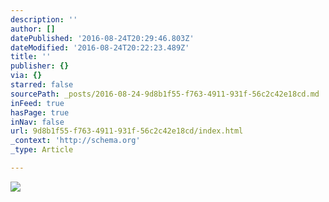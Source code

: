 ```yaml
---
description: ''
author: []
datePublished: '2016-08-24T20:29:46.803Z'
dateModified: '2016-08-24T20:22:23.489Z'
title: ''
publisher: {}
via: {}
starred: false
sourcePath: _posts/2016-08-24-9d8b1f55-f763-4911-931f-56c2c42e18cd.md
inFeed: true
hasPage: true
inNav: false
url: 9d8b1f55-f763-4911-931f-56c2c42e18cd/index.html
_context: 'http://schema.org'
_type: Article

---
```

![](https://the-grid-user-content.s3-us-west-2.amazonaws.com/0d5d44fd-ed89-4b28-8339-73a1793a0ba9.jpg)